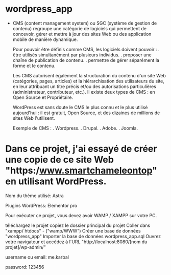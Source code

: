 # wordpress_app
- CMS (content management system) ou SGC (système de gestion de contenu) regroupe une catégorie de logiciels qui permettent de concevoir, gérer et mettre à jour des sites Web ou des application mobile de manière dynamique.

    Pour pouvoir être définis comme CMS, les logiciels doivent pouvoir : . être utilisés simultanément par plusieurs individus. . proposer une chaîne de publication de contenu. . permettre de gérer séparément la forme et le contenu.

    Les CMS autorisent également la structuration du contenu d'un site Web (catégories, pages, articles) et la hiérarchisation des utilisateurs du site, en leur attribuant un titre précis et/ou des autorisations particulières (administrateur, contributeur, etc.). Il existe deux types de CMS : en Open Source et Propriétaire.

    WordPress est sans doute le CMS le plus connu et le plus utilisé aujourd'hui : il est gratuit, Open Source, et des dizaines de millions de sites Web l'utilisent.

    Exemple de CMS : . Wordpress. . Drupal. . Adobe. . Joomla.

# Dans ce projet, j'ai essayé de créer une copie de ce site Web "https:/www.smartchameleontop" en utilisant WordPress.

Nom du thème utilisé: Astra

Plugins WordPress: Elementor pro

Pour exécuter ce projet, vous devez avoir WAMP / XAMPP sur votre PC.

téléchargez le projet
copiez le dossier principal du projet
Coller dans "xampp/ htdocs" - ("wamp/WWW")
Créer une base de données "wordpress_app"
Importer la base de données wordpress_app.sql 
Ouvrez votre navigateur et accédez à l'URL "http://localhost:8080/[nom du projet]/wp-admin/"

username ou email: me.karbal

password: 123456

